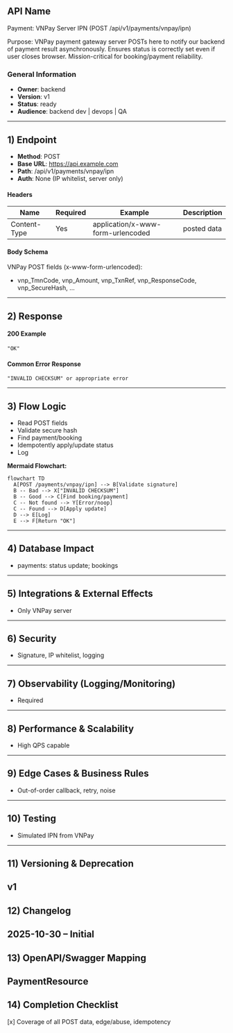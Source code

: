 ## API Name
Payment: VNPay Server IPN (POST /api/v1/payments/vnpay/ipn)

Purpose: VNPay payment gateway server POSTs here to notify our backend of payment result asynchronously. Ensures status is correctly set even if user closes browser. Mission-critical for booking/payment reliability.

### General Information
- **Owner**: backend
- **Version**: v1
- **Status**: ready
- **Audience**: backend dev | devops | QA
---
## 1) Endpoint
- **Method**: POST
- **Base URL**: https://api.example.com
- **Path**: /api/v1/payments/vnpay/ipn
- **Auth**: None (IP whitelist, server only)

#### Headers
| Name         | Required | Example            | Description     |
|--------------|----------|--------------------|-----------------|
| Content-Type | Yes      | application/x-www-form-urlencoded | posted data  |

#### Body Schema
VNPay POST fields (x-www-form-urlencoded):
- vnp_TmnCode, vnp_Amount, vnp_TxnRef, vnp_ResponseCode, vnp_SecureHash, ...

---
## 2) Response
#### 200 Example
```
"OK"
```
#### Common Error Response
```
"INVALID CHECKSUM" or appropriate error
```
---
## 3) Flow Logic
- Read POST fields
- Validate secure hash
- Find payment/booking
- Idempotently apply/update status
- Log

**Mermaid Flowchart:**
```mermaid
flowchart TD
  A[POST /payments/vnpay/ipn] --> B[Validate signature]
  B -- Bad --> X["INVALID CHECKSUM"]
  B -- Good --> C[Find booking/payment]
  C -- Not found --> Y[Error/noop]
  C -- Found --> D[Apply update]
  D --> E[Log]
  E --> F[Return "OK"]
```
---
## 4) Database Impact
- payments: status update; bookings
---
## 5) Integrations & External Effects
- Only VNPay server
---
## 6) Security
- Signature, IP whitelist, logging
---
## 7) Observability (Logging/Monitoring)
- Required
---
## 8) Performance & Scalability
- High QPS capable
---
## 9) Edge Cases & Business Rules
- Out-of-order callback, retry, noise
---
## 10) Testing
- Simulated IPN from VNPay
---
## 11) Versioning & Deprecation
v1
---
## 12) Changelog
2025-10-30 – Initial
---
## 13) OpenAPI/Swagger Mapping
PaymentResource
---
## 14) Completion Checklist
[x] Coverage of all POST data, edge/abuse, idempotency
